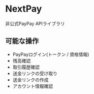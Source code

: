 # NextPay
非公式PayPay APIライブラリ

## 可能な操作
- PayPayログイン(トークン / 資格情報)
- 残高確認
- 取引履歴確認
- 送金リンクの受け取り
- 送金リンクの作成
- アカウント情報確認